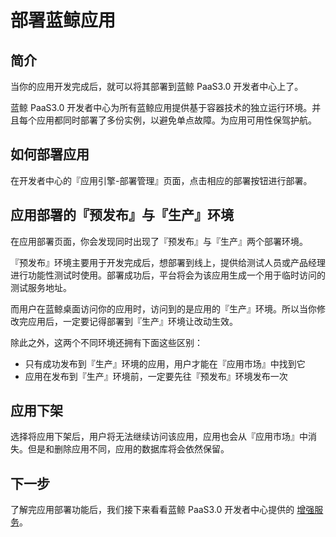 # 部署蓝鲸应用

## 简介

当你的应用开发完成后，就可以将其部署到蓝鲸 PaaS3.0 开发者中心上了。

蓝鲸 PaaS3.0 开发者中心为所有蓝鲸应用提供基于容器技术的独立运行环境。并且每个应用都同时部署了多份实例，以避免单点故障。为应用可用性保驾护航。

## 如何部署应用

在开发者中心的『应用引擎-部署管理』页面，点击相应的部署按钮进行部署。

## 应用部署的『预发布』与『生产』环境

在应用部署页面，你会发现同时出现了『预发布』与『生产』两个部署环境。

『预发布』环境主要用于开发完成后，想部署到线上，提供给测试人员或产品经理进行功能性测试时使用。部署成功后，平台将会为该应用生成一个用于临时访问的测试服务地址。

而用户在蓝鲸桌面访问你的应用时，访问到的是应用的『生产』环境。所以当你修改完应用后，一定要记得部署到『生产』环境让改动生效。

除此之外，这两个不同环境还拥有下面这些区别：

- 只有成功发布到『生产』环境的应用，用户才能在『应用市场』中找到它
- 应用在发布到『生产』环境前，一定要先往『预发布』环境发布一次

## 应用下架

选择将应用下架后，用户将无法继续访问该应用，应用也会从『应用市场』中消失。但是和删除应用不同，应用的数据库将会依然保留。

## 下一步

了解完应用部署功能后，我们接下来看看蓝鲸 PaaS3.0 开发者中心提供的 [增强服务](./services/index.md)。


